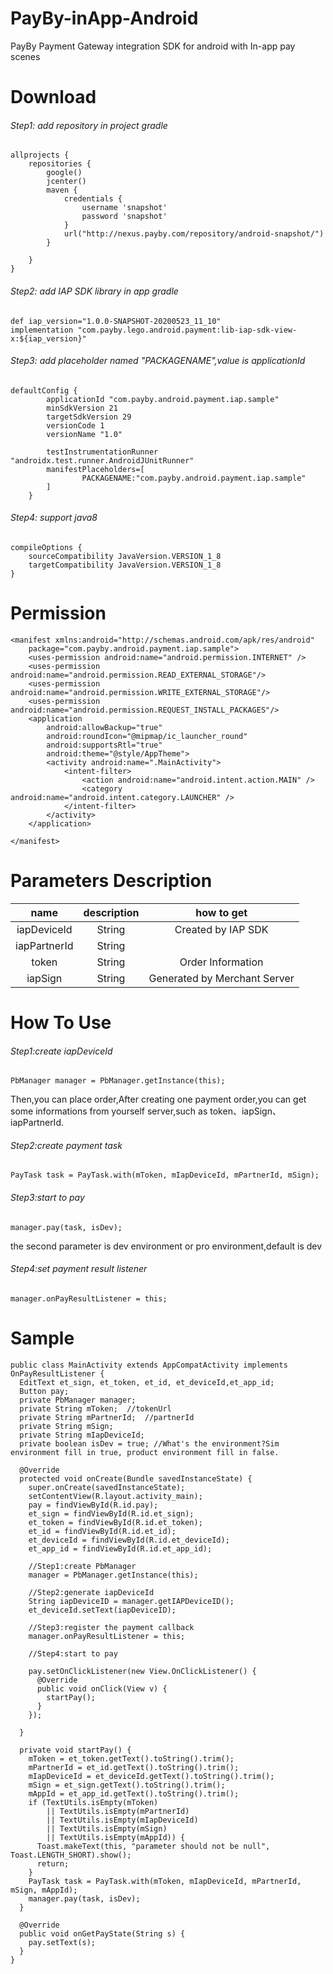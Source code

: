 # PayBy-inApp-Android
PayBy Payment Gateway integration SDK for android with In-app pay scenes
# Download
###### Step1: add repository in project gradle
```
allprojects {
    repositories {
        google()
        jcenter()
        maven {
            credentials {
                username 'snapshot'
                password 'snapshot'
            }
            url("http://nexus.payby.com/repository/android-snapshot/")
        }
        
    }
}
```
###### Step2: add IAP SDK library in app gradle
```
def iap_version="1.0.0-SNAPSHOT-20200523_11_10"
implementation "com.payby.lego.android.payment:lib-iap-sdk-view-x:${iap_version}"
```
###### Step3: add placeholder named "PACKAGENAME",value is applicationId
```
defaultConfig {
        applicationId "com.payby.android.payment.iap.sample"
        minSdkVersion 21
        targetSdkVersion 29
        versionCode 1
        versionName "1.0"

        testInstrumentationRunner "androidx.test.runner.AndroidJUnitRunner"
        manifestPlaceholders=[
                PACKAGENAME:"com.payby.android.payment.iap.sample"
        ]
    }
```
###### Step4: support java8
```
compileOptions {
    sourceCompatibility JavaVersion.VERSION_1_8
    targetCompatibility JavaVersion.VERSION_1_8
}
```
# Permission
```
<manifest xmlns:android="http://schemas.android.com/apk/res/android"
    package="com.payby.android.payment.iap.sample">
    <uses-permission android:name="android.permission.INTERNET" />
    <uses-permission android:name="android.permission.READ_EXTERNAL_STORAGE"/>
    <uses-permission android:name="android.permission.WRITE_EXTERNAL_STORAGE"/>
    <uses-permission android:name="android.permission.REQUEST_INSTALL_PACKAGES"/>
    <application
        android:allowBackup="true"
        android:roundIcon="@mipmap/ic_launcher_round"
        android:supportsRtl="true"
        android:theme="@style/AppTheme">
        <activity android:name=".MainActivity">
            <intent-filter>
                <action android:name="android.intent.action.MAIN" />
                <category android:name="android.intent.category.LAUNCHER" />
            </intent-filter>
        </activity>
    </application>

</manifest>
```
# Parameters Description
| name | description | how to get |
|:-:|:-:|:-:|
|iapDeviceId|String|Created by IAP SDK|
|iapPartnerId|String| |
|token|String|Order Information|
|iapSign|String|Generated by Merchant Server
# How To Use
###### Step1:create iapDeviceId
```
PbManager manager = PbManager.getInstance(this);
```
Then,you can place order,After creating one payment order,you can get some informations from yourself server,such as token、iapSign、iapPartnerId.

###### Step2:create payment task
```
PayTask task = PayTask.with(mToken, mIapDeviceId, mPartnerId, mSign);
```
###### Step3:start to pay
```
manager.pay(task, isDev);    
```
the second parameter is dev environment or pro environment,default is dev

###### Step4:set payment result listener
```
manager.onPayResultListener = this;
```
# Sample
```
public class MainActivity extends AppCompatActivity implements OnPayResultListener {
  EditText et_sign, et_token, et_id, et_deviceId,et_app_id;
  Button pay;
  private PbManager manager;
  private String mToken;  //tokenUrl   
  private String mPartnerId;  //partnerId
  private String mSign;
  private String mIapDeviceId;
  private boolean isDev = true; //What's the environment?Sim environment fill in true, product environment fill in false.

  @Override
  protected void onCreate(Bundle savedInstanceState) {
    super.onCreate(savedInstanceState);
    setContentView(R.layout.activity_main);
    pay = findViewById(R.id.pay);
    et_sign = findViewById(R.id.et_sign);
    et_token = findViewById(R.id.et_token);
    et_id = findViewById(R.id.et_id);
    et_deviceId = findViewById(R.id.et_deviceId);
    et_app_id = findViewById(R.id.et_app_id);

    //Step1:create PbManager
    manager = PbManager.getInstance(this);

    //Step2:generate iapDeviceId
    String iapDeviceID = manager.getIAPDeviceID();
    et_deviceId.setText(iapDeviceID);

    //Step3:register the payment callback
    manager.onPayResultListener = this;

    //Step4:start to pay

    pay.setOnClickListener(new View.OnClickListener() {
      @Override
      public void onClick(View v) {
        startPay();
      }
    });

  }

  private void startPay() {
    mToken = et_token.getText().toString().trim();
    mPartnerId = et_id.getText().toString().trim();
    mIapDeviceId = et_deviceId.getText().toString().trim();
    mSign = et_sign.getText().toString().trim();
    mAppId = et_app_id.getText().toString().trim();
    if (TextUtils.isEmpty(mToken)
        || TextUtils.isEmpty(mPartnerId)
        || TextUtils.isEmpty(mIapDeviceId)
        || TextUtils.isEmpty(mSign)
        || TextUtils.isEmpty(mAppId)) {
      Toast.makeText(this, "parameter should not be null", Toast.LENGTH_SHORT).show();
      return;
    }
    PayTask task = PayTask.with(mToken, mIapDeviceId, mPartnerId, mSign, mAppId);
    manager.pay(task, isDev);
  }

  @Override
  public void onGetPayState(String s) {
    pay.setText(s);
  }
}
```





